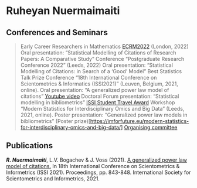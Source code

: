 # Ruheyan Nuermaimaiti

## Conferences and Seminars
> 
> Early Career Researchers in Mathematics [ECRM2022](https://www.homepages.ucl.ac.uk/~ucahwas/ecrm/) (London, 2022)
Oral presentation: “Statistical Modelling of Citations of Research Papers: A Comparative Study”
> Conference “Postgraduate Research Conference 2022” (Leeds, 2022)
Oral presentation: “Statistical Modelling of Citations: in Search of a ‘Good’ Model” Best Statistics Talk Prize
> Conference “18th International Conference on Scientometrics & Informatics (ISSI2021)” (Leuven, Belgium, 2021, online).
Oral presentation: “A generalized power law model of citations” [Youtube video](https://www.youtube.com/watch?v=GlT3H774qL8)
Doctoral Forum presentation: “Statistical modelling in bibliometrics”
[ISSI Student Travel Award](https://www.issi-society.org/awards/issi-student-travel-award/)
> Workshop “Modern Statistics for Interdisciplinary Omics and Big Data” (Leeds, 2021, online).
Poster presentation: “Generalized power law models in bibliometrics” (Poster prize)[https://imforfuture.eu/modern-statistics-for-interdisciplinary-omics-and-big-data/]
[Organising committee](https://imforfuture.eu/meeting-committees/)




## Publications

***R. Nuermaimaiti***, L.V. Bogachev & J. Voss (2021). [A generalized power law model of citations.](https://eprints.whiterose.ac.uk/179166/) In 18th International Conference on Scientometrics & Informetrics (ISSI 2021). Proceedings, pp. 843-848. International Society for Scientometrics and Informetrics, 2021. 
